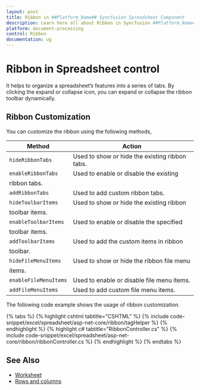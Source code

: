 ```yaml
---
layout: post
title: Ribbon in ##Platform_Name## Syncfusion Spreadsheet Component
description: Learn here all about Ribbon in Syncfusion ##Platform_Name## Spreadsheet component of Syncfusion Essential JS 2 and more.
platform: document-processing
control: Ribbon
documentation: ug
---
```



# Ribbon in Spreadsheet control

It helps to organize a spreadsheet’s features into a series of tabs. By clicking the expand or collapse icon, you can expand or collapse the ribbon toolbar dynamically.

## Ribbon Customization

You can customize the ribbon using the following methods,

| Method | Action |
|-------|---------|
| `hideRibbonTabs` | Used to show or hide the existing ribbon tabs. |
| `enableRibbonTabs` | Used to enable or disable the existing
ribbon tabs. |
| `addRibbonTabs` | Used to add custom ribbon tabs. |
| `hideToolbarItems`| Used to show or hide the existing ribbon
toolbar items. |
| `enableToolbarItems` | Used to enable or disable the specified
toolbar items. |
| `addToolbarItems` | Used to add the custom items in ribbon
toolbar. |
| `hideFileMenuItems` | Used to show or hide the ribbon file menu
items. |
| `enableFileMenuItems`| Used to enable or disable file menu items. |
| `addFileMenuItems`| Used to add custom file menu items. |

The following code example shows the usage of ribbon customization.

{% tabs %}
{% highlight cshtml tabtitle="CSHTML" %}
{% include code-snippet/excel/spreadsheet/asp-net-core/ribbon/tagHelper %}
{% endhighlight %}
{% highlight c# tabtitle="RibbonController.cs" %}
{% include code-snippet/excel/spreadsheet/asp-net-core/ribbon/ribbonController.cs %}
{% endhighlight %}
{% endtabs %}



## See Also

* [Worksheet](./worksheet)
* [Rows and columns](./rows-and-columns)
